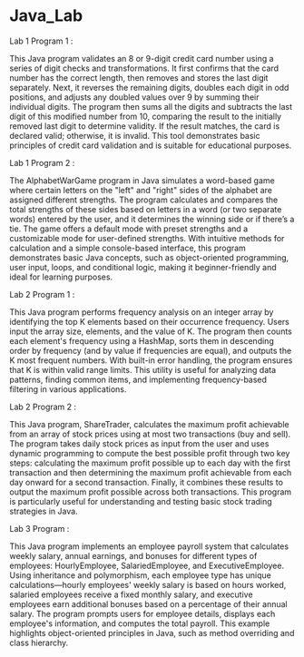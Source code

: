 # Java_Lab
Lab 1 Program 1 :

  This Java program validates an 8 or 9-digit credit card number using a series of digit checks and transformations. It first confirms that the card number has the correct length, then removes and stores the last digit separately. Next, it reverses the remaining digits, doubles each digit in odd positions, and adjusts any doubled values over 9 by summing their individual digits. The program then sums all the digits and subtracts the last digit of this modified number from 10, comparing the result to the initially removed last digit to determine validity. If the result matches, the card is declared valid; otherwise, it is invalid. This tool demonstrates basic principles of credit card validation and is suitable for educational purposes.

Lab 1 Program 2 :

  The AlphabetWarGame program in Java simulates a word-based game where certain letters on the "left" and "right" sides of the alphabet are assigned different strengths. The program calculates and compares the total strengths of these sides based on letters in a word (or two separate words) entered by the user, and it determines the winning side or if there’s a tie. The game offers a default mode with preset strengths and a customizable mode for user-defined strengths. With intuitive methods for calculation and a simple console-based interface, this program demonstrates basic Java concepts, such as object-oriented programming, user input, loops, and conditional logic, making it beginner-friendly and ideal for learning purposes.

Lab 2 Program 1 :

  This Java program performs frequency analysis on an integer array by identifying the top K elements based on their occurrence frequency. Users input the array size, elements, and the value of K. The program then counts each element's frequency using a HashMap, sorts them in descending order by frequency (and by value if frequencies are equal), and outputs the K most frequent numbers. With built-in error handling, the program ensures that K is within valid range limits. This utility is useful for analyzing data patterns, finding common items, and implementing frequency-based filtering in various applications.

Lab 2 Program 2 :

  This Java program, ShareTrader, calculates the maximum profit achievable from an array of stock prices using at most two transactions (buy and sell). The program takes daily stock prices as input from the user and uses dynamic programming to compute the best possible profit through two key steps: calculating the maximum profit possible up to each day with the first transaction and then determining the maximum profit achievable from each day onward for a second transaction. Finally, it combines these results to output the maximum profit possible across both transactions. This program is particularly useful for understanding and testing basic stock trading strategies in Java.

Lab 3 Program :

  This Java program implements an employee payroll system that calculates weekly salary, annual earnings, and bonuses for different types of employees: HourlyEmployee, SalariedEmployee, and ExecutiveEmployee. Using inheritance and polymorphism, each employee type has unique calculations—hourly employees' weekly salary is based on hours worked, salaried employees receive a fixed monthly salary, and executive employees earn additional bonuses based on a percentage of their annual salary. The program prompts users for employee details, displays each employee's information, and computes the total payroll. This example highlights object-oriented principles in Java, such as method overriding and class hierarchy.
